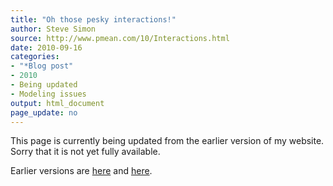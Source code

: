 ```yaml
---
title: "Oh those pesky interactions!"
author: Steve Simon
source: http://www.pmean.com/10/Interactions.html
date: 2010-09-16
categories:
- "*Blog post"
- 2010
- Being updated
- Modeling issues
output: html_document
page_update: no
---
```


This page is currently being updated from the earlier version of my website. Sorry that it is not yet fully available.

<!---More--->

Earlier versions are [here][sim1] and [here][sim2].

[sim1]: http://www.pmean.com/10/Interactions.html
[sim2]: http://new.pmean.com/pesky-interactions/
